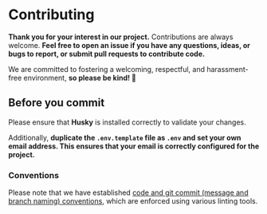 # Contributing

**Thank you for your interest in our project.** Contributions are always welcome. **Feel free to open an issue if you have any questions, ideas, or bugs to report, or submit pull requests to contribute code.**

We are committed to fostering a welcoming, respectful, and harassment-free environment, **so please be kind! 💖**

## Before you commit

Please ensure that **Husky** is installed correctly to validate your changes.

Additionally, **duplicate the `.env.template` file as `.env` and set your own email address. This ensures that your email is correctly configured for the project.**

### Conventions

Please note that we have established [code and git commit (message and branch naming) conventions](docs/conventions.md), which are enforced using various linting tools.
